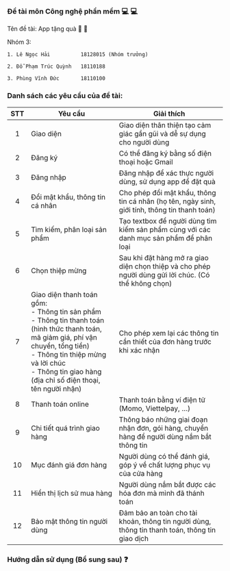 ### Đề tài môn Công nghệ phần mềm 💻 💻
  Tên đề tài: App tặng quà 🎁 💝 

  Nhóm 3:
  
    1. Lê Ngọc Hải          18128015 (Nhóm trưởng)
    
    2. Đỗ Phạm Trúc Quỳnh   18110188
     
    3. Phùng Vĩnh Đức       18110100

### Danh sách các yêu cầu của đề tài:

|STT|Yêu cầu|Giải thích|
|:---:|-------|----------|
| 1 |Giao diện|Giao diện thân thiện tạo cảm giác gần gũi và dễ sự dụng cho người dùng|
| 2 |Đăng ký| Có thể đăng ký bằng số điện thoại hoặc Gmail|
| 3 |Đăng nhập|Đăng nhập để xác thực người dùng, sử dụng app để đặt quà|
| 4 | Đổi mật khẩu, thông tin cá nhân | Cho phép đổi mật khẩu, thông tin cá nhân (họ tên, ngày sinh, giới tính, thông tin thanh toán)|
| 5 | Tìm kiếm, phân loại sản phẩm | Tạo textbox để người dùng tìm kiếm sản phẩm cùng với các danh mục sản phẩm để phân loại |
| 6 | Chọn thiệp mừng | Sau khi đặt hàng mở ra giao diện chọn thiệp và cho phép người dùng gửi lời chúc. (Có thể không chọn) |
| 7 |Giao diện thanh toán gồm: <br>-	Thông tin sản phẩm <br>-	Thông tin thanh toán (hình thức thanh toán, mã giảm giá, phí vận chuyển, tổng tiền)<br>-	Thông tin thiệp mừng và lời chúc<br>-	Thông tin giao hàng (địa chỉ số điện thoại, tên người nhận)|Cho phép xem lại các thông tin cần thiết của đơn hàng trước khi xác nhận|
| 8 | Thanh toán online | Thanh toán bằng ví điện tử (Momo, Viettelpay, …)|
| 9 | Chi tiết quá trình giao hàng | Thông báo những giai đoạn nhận đơn, gói hàng, chuyển hàng để người dùng nắm bắt thông tin|
| 10 | Mục đánh giá đơn hàng | Người dùng có thể đánh giá, góp ý về chất lượng phục vụ của cửa hàng |
| 11 | Hiển thị lịch sử mua hàng | Người dùng nắm bắt được các hóa đơn mà mình đã thánh toán |
| 12 | Bảo mật thông tin người dùng | Đảm bảo an toàn cho tài khoản, thông tin người dùng, thông tin thanh toán, thông tin giao dịch |


### Hướng dẫn sử dụng (Bổ sung sau) ❓
